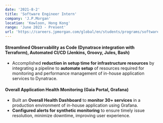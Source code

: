 ```yaml
---
date: '2021-8-2'
title: 'Software Engineer Intern'
company: 'J.P.Morgan'
location: 'Kowloon, Hong Kong'
range: 'June 2023 - Present'
url: 'https://careers.jpmorgan.com/global/en/students/programs/software-engineer-summer'
---
```


#### Streamlined Observability as Code (Dynatrace integration with Terraform), Automated CI/CD (Jenkins, Groovy, Jules, Bash)

- Accomplished **reduction in setup time for infrastructure resources** by integrating a pipeline to **automate setup** of resources
  required for monitoring and performance management of in-house application services to Dynatrace.

#### Overall Application Health Monitoring (Gaia Portal, Grafana)

- Built an **Overall Health Dashboard** to **monitor 30+ services** in a production environment of in-house application using Grafana.
- **Configured alerts for synthetic monitoring** to ensure timely issue resolution, minimize downtime, improving user experience.
